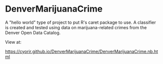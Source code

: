 # DenverMarijuanaCrime
A "hello world" type of project to put R's caret package to use. A classifier is created and tested using data on marijuana-related crimes from the Denver Open Data Catalog.

View at:

https://cyorir.github.io/DenverMarijuanaCrime/DenverMarijuanaCrime.nb.html
